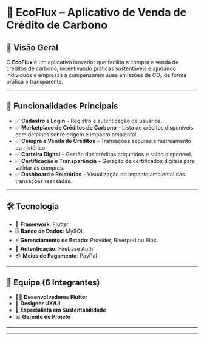 # 🌱 EcoFlux – Aplicativo de Venda de Crédito de Carbono  

## 📌 Visão Geral  
O **EcoFlux** é um aplicativo inovador que facilita a compra e venda de créditos de carbono, incentivando práticas sustentáveis e ajudando indivíduos e empresas a compensarem suas emissões de CO₂ de forma prática e transparente.  

---

## 🚀 Funcionalidades Principais  
- ✅ **Cadastro e Login** – Registro e autenticação de usuários.  
- ✅ **Marketplace de Créditos de Carbono** – Lista de créditos disponíveis com detalhes sobre origem e impacto ambiental.  
- ✅ **Compra e Venda de Créditos** – Transações seguras e rastreamento do histórico.  
- ✅ **Carteira Digital** – Gestão dos créditos adquiridos e saldo disponível.  
- ✅ **Certificação e Transparência** – Geração de certificados digitais para validar as compras.  
- ✅ **Dashboard e Relatórios** – Visualização do impacto ambiental das transações realizadas.  

---

## 🛠 Tecnologia  
- 📱 **Framework**: Flutter  
- 🗄 **Banco de Dados**: MySQL  
- ⚡ **Gerenciamento de Estado**: Provider, Riverpod ou Bloc  
- 🔐 **Autenticação**: Firebase Auth  
- 💳 **Meios de Pagamento**: PayPal  

---

## 👥 Equipe (6 Integrantes)  
- 👨‍💻 **Desenvolvedores Flutter**  
- 🎨 **Designer UX/UI**  
- 🌿 **Especialista em Sustentabilidade**  
- 📊 **Gerente de Projeto**  

---


---

